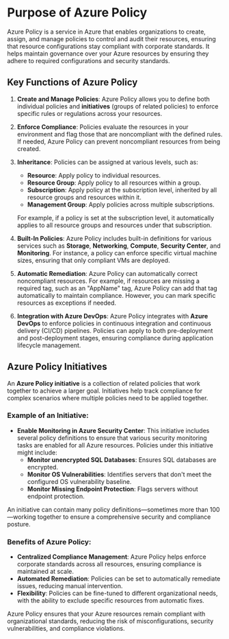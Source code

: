 # Purpose of Azure Policy

Azure Policy is a service in Azure that enables organizations to create, assign, and manage policies to control and audit their resources, ensuring that resource configurations stay compliant with corporate standards. It helps maintain governance over your Azure resources by ensuring they adhere to required configurations and security standards.

## Key Functions of Azure Policy

1. **Create and Manage Policies**: Azure Policy allows you to define both individual policies and **initiatives** (groups of related policies) to enforce specific rules or regulations across your resources.

2. **Enforce Compliance**: Policies evaluate the resources in your environment and flag those that are noncompliant with the defined rules. If needed, Azure Policy can prevent noncompliant resources from being created.

3. **Inheritance**: Policies can be assigned at various levels, such as:
   - **Resource**: Apply policy to individual resources.
   - **Resource Group**: Apply policy to all resources within a group.
   - **Subscription**: Apply policy at the subscription level, inherited by all resource groups and resources within it.
   - **Management Group**: Apply policies across multiple subscriptions.

   For example, if a policy is set at the subscription level, it automatically applies to all resource groups and resources under that subscription.

4. **Built-In Policies**: Azure Policy includes built-in definitions for various services such as **Storage**, **Networking**, **Compute**, **Security Center**, and **Monitoring**. For instance, a policy can enforce specific virtual machine sizes, ensuring that only compliant VMs are deployed.

5. **Automatic Remediation**: Azure Policy can automatically correct noncompliant resources. For example, if resources are missing a required tag, such as an "AppName" tag, Azure Policy can add that tag automatically to maintain compliance. However, you can mark specific resources as exceptions if needed.

6. **Integration with Azure DevOps**: Azure Policy integrates with **Azure DevOps** to enforce policies in continuous integration and continuous delivery (CI/CD) pipelines. Policies can apply to both pre-deployment and post-deployment stages, ensuring compliance during application lifecycle management.

## Azure Policy Initiatives

An **Azure Policy initiative** is a collection of related policies that work together to achieve a larger goal. Initiatives help track compliance for complex scenarios where multiple policies need to be applied together.

### Example of an Initiative:
- **Enable Monitoring in Azure Security Center**: This initiative includes several policy definitions to ensure that various security monitoring tasks are enabled for all Azure resources. Policies under this initiative might include:
  - **Monitor unencrypted SQL Databases**: Ensures SQL databases are encrypted.
  - **Monitor OS Vulnerabilities**: Identifies servers that don't meet the configured OS vulnerability baseline.
  - **Monitor Missing Endpoint Protection**: Flags servers without endpoint protection.

An initiative can contain many policy definitions—sometimes more than 100—working together to ensure a comprehensive security and compliance posture.

### Benefits of Azure Policy:
- **Centralized Compliance Management**: Azure Policy helps enforce corporate standards across all resources, ensuring compliance is maintained at scale.
- **Automated Remediation**: Policies can be set to automatically remediate issues, reducing manual intervention.
- **Flexibility**: Policies can be fine-tuned to different organizational needs, with the ability to exclude specific resources from automatic fixes.

Azure Policy ensures that your Azure resources remain compliant with organizational standards, reducing the risk of misconfigurations, security vulnerabilities, and compliance violations.
